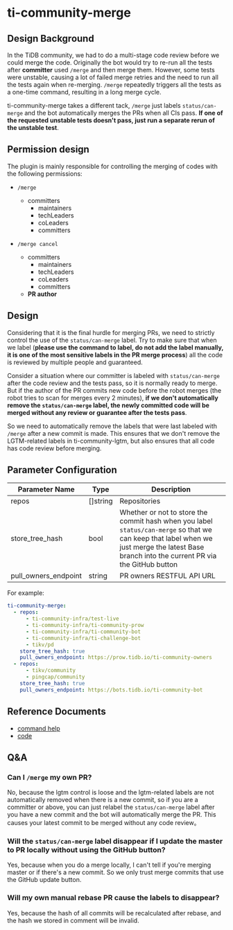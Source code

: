 # ti-community-merge

## Design Background

In the TiDB community, we had to do a multi-stage code review before we could merge the code. Originally the bot would try to re-run all the tests after **committer** used `/merge` and then merge them. However, some tests were unstable, causing a lot of failed merge retries and the need to run all the tests again when re-merging. `/merge` repeatedly triggers all the tests as a one-time command, resulting in a long merge cycle.

ti-community-merge takes a different tack, `/merge` just labels `status/can-merge` and the bot automatically merges the PRs when all CIs pass. **If one of the requested unstable tests doesn't pass, just run a separate rerun of the unstable test**.

## Permission design

The plugin is mainly responsible for controlling the merging of codes with the following permissions:

- `/merge` 
  - committers
    - maintainers
    - techLeaders
    - coLeaders
    - committers

- `/merge cancel` 
  - committers
    - maintainers
    - techLeaders
    - coLeaders
    - committers
  - **PR author**

## Design

Considering that it is the final hurdle for merging PRs, we need to strictly control the use of the `status/can-merge` label. Try to make sure that when we label (**please use the command to label, do not add the label manually, it is one of the most sensitive labels in the PR merge process**) all the code is reviewed by multiple people and guaranteed.

Consider a situation where our committer is labeled with `status/can-merge` after the code review and the tests pass, so it is normally ready to merge. But if the author of the PR commits new code before the robot merges (the robot tries to scan for merges every 2 minutes), **if we don't automatically remove the `status/can-merge` label, the newly committed code will be merged without any review or guarantee after the tests pass**.

So we need to automatically remove the labels that were last labeled with `/merge` after a new commit is made. This ensures that we don't remove the LGTM-related labels in ti-community-lgtm, but also ensures that all code has code review before merging.

## Parameter Configuration 

| Parameter Name       | Type     | Description                                                                                                                                                                                  |
| -------------------- | -------- | -------------------------------------------------------------------------------------------------------------------------------------------------------------------------------------------- |
| repos                | []string | Repositories                                                                                                                                                                                 |
| store_tree_hash      | bool     | Whether or not to store the commit hash when you label `status/can-merge` so that we can keep that label when we just merge the latest Base branch into the current PR via the GitHub button |
| pull_owners_endpoint | string   | PR owners RESTFUL API URL                                                                                                                                                                    |

For example:

```yml
ti-community-merge:
  - repos:
      - ti-community-infra/test-live
      - ti-community-infra/ti-community-prow
      - ti-community-infra/ti-community-bot
      - ti-community-infra/ti-challenge-bot
      - tikv/pd
    store_tree_hash: true
    pull_owners_endpoint: https://prow.tidb.io/ti-community-owners
  - repos:
      - tikv/community
      - pingcap/community
    store_tree_hash: true
    pull_owners_endpoint: https://bots.tidb.io/ti-community-bot
```

## Reference Documents

- [command help](https://prow.tidb.io/command-help?repo=ti-community-infra%2Ftest-live#merge)
- [code](https://github.com/ti-community-infra/ti-community-prow/tree/master/internal/pkg/externalplugins/merge)

## Q&A

### Can I `/merge` my own PR?

No, because the lgtm control is loose and the lgtm-related labels are not automatically removed when there is a new commit, so if you are a committer or above, you can just relabel the `status/can-merge` label after you have a new commit and the bot will automatically merge the PR. This causes your latest commit to be merged without any code review。

### Will the `status/can-merge` label disappear if I update the master to PR locally without using the GitHub button?

Yes, because when you do a merge locally, I can't tell if you're merging master or if there's a new commit. So we only trust merge commits that use the GitHub update button.

### Will my own manual rebase PR cause the labels to disappear?

Yes, because the hash of all commits will be recalculated after rebase, and the hash we stored in comment will be invalid.
